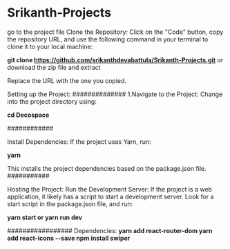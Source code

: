 # Srikanth-Projects

go to the project file
Clone the Repository:
Click on the "Code" button, copy the repository URL, and use the following command in your terminal to clone it to your local machine:

**git clone https://github.com/srikanthdevabattula/Srikanth-Projects.git** or download the zip file and extract






Replace the URL with the one you copied.
      
Setting up the Project:
##############
1.Navigate to the Project:
Change into the project directory using:





**cd Decospace**






############








Install Dependencies:
If the project uses Yarn, run:









**yarn**

This installs the project dependencies based on the package.json file.
###########









Hosting the Project:
Run the Development Server:
If the project is a web application, it likely has a script to start a development server. Look for a start script in the package.json file, and run:










**yarn start or yarn run dev**











#################
Dependencies:
**yarn add react-router-dom
yarn add react-icons --save
npm install swiper**  
